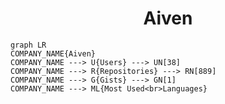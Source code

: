 <h1 align="center">Aiven</h1>

```mermaid
graph LR
COMPANY_NAME{Aiven}
COMPANY_NAME ---> U{Users} ---> UN[38]
COMPANY_NAME ---> R{Repositories} ---> RN[889]
COMPANY_NAME ---> G{Gists} ---> GN[1]
COMPANY_NAME ---> ML{Most Used<br>Languages}
```
